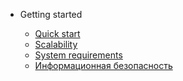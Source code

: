 - Getting started

  - [Quick start](intro.md)
  - [Scalability](scale.md)
  - [System requirements](pilot.md)
  - [Информационная безопасность](security.md)